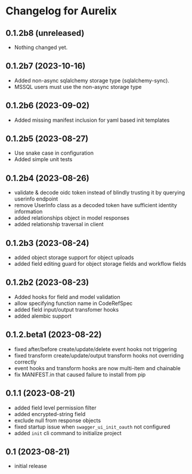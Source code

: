 # Changelog for Aurelix

## 0.1.2b8 (unreleased)


- Nothing changed yet.


## 0.1.2b7 (2023-10-16)


- Added non-async sqlalchemy storage type (sqlalchemy-sync). 
- MSSQL users must use the non-async storage type


## 0.1.2b6 (2023-09-02)

- Added missing manifest inclusion for yaml based init templates

## 0.1.2b5 (2023-08-27)

- Use snake case in configuration
- Added simple unit tests

## 0.1.2b4 (2023-08-26)

- validate & decode oidc token instead of blindly trusting it by querying userinfo endpoint
- remove UserInfo class as a decoded token have sufficient identity information
- added relationships object in model responses
- added relationship traversal in client

## 0.1.2b3 (2023-08-24)

- added object storage support for object uploads
- added field editing guard for object storage fields and workflow fields

## 0.1.2b2 (2023-08-23)

- Added hooks for field and model validation
- allow specifying function name in CodeRefSpec
- added field input/output transfomer hooks
- added alembic support

## 0.1.2.beta1 (2023-08-22)

- fixed after/before create/update/delete event hooks not triggering
- fixed transform create/update/output transform hooks not overriding correctly
- event hooks and transform hooks are now multi-item and chainable
- fix MANIFEST.in that caused failure to install from pip


## 0.1.1 (2023-08-21)

- added field level permission filter
- added encrypted-string field
- exclude null from response objects
- fixed startup issue when `swagger_ui_init_oauth` not configured
- added `init` cli command to initialize project

## 0.1 (2023-08-21)

- initial release
